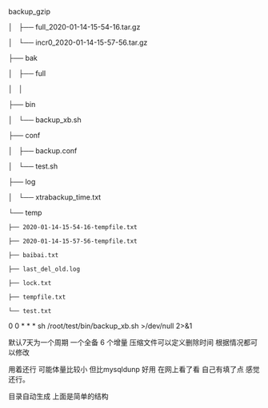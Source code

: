 backup_gzip

│   ├── full_2020-01-14-15-54-16.tar.gz

│   └── incr0_2020-01-14-15-57-56.tar.gz

├── bak

│   ├── full

│   │  

├── bin

│   └── backup_xb.sh

├── conf

│   ├── backup.conf

│   └── test.sh

├── log

│   └── xtrabackup_time.txt

└── temp

    ├── 2020-01-14-15-54-16-tempfile.txt
    
    ├── 2020-01-14-15-57-56-tempfile.txt
    
    ├── baibai.txt
    
    ├── last_del_old.log
    
    ├── lock.txt
    
    ├── tempfile.txt
    
    └── test.txt
    
0 0 * * * sh /root/test/bin/backup_xb.sh >/dev/null 2>&1

默认7天为一个周期 一个全备 6 个增量  压缩文件可以定义删除时间  根据情况都可以修改

用着还行 可能体量比较小  但比mysqldunp 好用  在网上看了看  自己有填了点  感觉还行。

目录自动生成 上面是简单的结构

